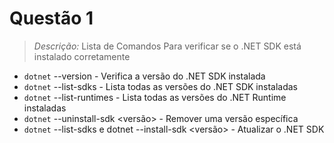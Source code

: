 # Questão 1 

>*Descrição:* Lista de Comandos Para verificar se o .NET SDK está instalado corretamente

* `dotnet` --version - Verifica a versão do .NET SDK instalada
* `dotnet` --list-sdks - Lista todas as versões do .NET SDK instaladas
* `dotnet` --list-runtimes - Lista todas as versões do .NET Runtime instaladas
* `dotnet` --uninstall-sdk <versão> - Remover uma versão específica
* `dotnet` --list-sdks e dotnet --install-sdk <versão> - Atualizar o .NET SDK